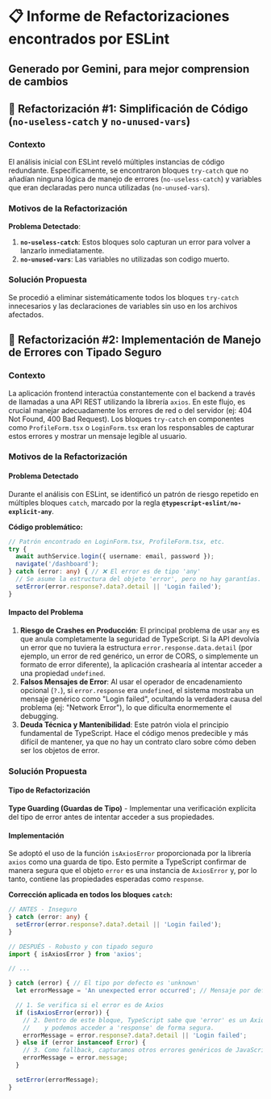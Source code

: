 # 📋 Informe de Refactorizaciones encontrados por ESLint
Generado por Gemini, para mejor comprension de cambios
---

## 🔧 Refactorización #1: Simplificación de Código (`no-useless-catch` y `no-unused-vars`)

### Contexto
El análisis inicial con ESLint reveló múltiples instancias de código redundante. Específicamente, se encontraron bloques `try-catch` que no añadían ninguna lógica de manejo de errores (`no-useless-catch`) y variables que eran declaradas pero nunca utilizadas (`no-unused-vars`).

### Motivos de la Refactorización
**Problema Detectado**:
1.  **`no-useless-catch`**: Estos bloques solo capturan un error para volver a lanzarlo inmediatamente.
2.  **`no-unused-vars`**: Las variables no utilizadas son codigo muerto.

### Solución Propuesta
Se procedió a eliminar sistemáticamente todos los bloques `try-catch` innecesarios y las declaraciones de variables sin uso en los archivos afectados.

## 🔧 Refactorización #2: Implementación de Manejo de Errores con Tipado Seguro

### Contexto

La aplicación frontend interactúa constantemente con el backend a través de llamadas a una API REST utilizando la librería `axios`. En este flujo, es crucial manejar adecuadamente los errores de red o del servidor (ej: 404 Not Found, 400 Bad Request). Los bloques `try-catch` en componentes como `ProfileForm.tsx` o `LoginForm.tsx` eran los responsables de capturar estos errores y mostrar un mensaje legible al usuario.

### Motivos de la Refactorización

#### Problema Detectado

Durante el análisis con ESLint, se identificó un patrón de riesgo repetido en múltiples bloques `catch`, marcado por la regla **`@typescript-eslint/no-explicit-any`**.

**Código problemático:**

```typescript
// Patrón encontrado en LoginForm.tsx, ProfileForm.tsx, etc.
try {
  await authService.login({ username: email, password });
  navigate('/dashboard');
} catch (error: any) { // ❌ El error es de tipo 'any'
  // Se asume la estructura del objeto 'error', pero no hay garantías.
  setError(error.response?.data?.detail || 'Login failed');
}
````

#### Impacto del Problema

1.  **Riesgo de Crashes en Producción**: El principal problema de usar `any` es que anula completamente la seguridad de TypeScript. Si la API devolvía un error que no tuviera la estructura `error.response.data.detail` (por ejemplo, un error de red genérico, un error de CORS, o simplemente un formato de error diferente), la aplicación crashearía al intentar acceder a una propiedad `undefined`.
2.  **Falsos Mensajes de Error**: Al usar el operador de encadenamiento opcional (`?.`), si `error.response` era `undefined`, el sistema mostraba un mensaje genérico como "Login failed", ocultando la verdadera causa del problema (ej: "Network Error"), lo que dificulta enormemente el debugging.
3.  **Deuda Técnica y Mantenibilidad**: Este patrón viola el principio fundamental de TypeScript. Hace el código menos predecible y más difícil de mantener, ya que no hay un contrato claro sobre cómo deben ser los objetos de error.

### Solución Propuesta

#### Tipo de Refactorización

**Type Guarding (Guardas de Tipo)** - Implementar una verificación explícita del tipo de error antes de intentar acceder a sus propiedades.

#### Implementación

Se adoptó el uso de la función `isAxiosError` proporcionada por la librería `axios` como una guarda de tipo. Esto permite a TypeScript confirmar de manera segura que el objeto `error` es una instancia de `AxiosError` y, por lo tanto, contiene las propiedades esperadas como `response`.

**Corrección aplicada en todos los bloques `catch`:**

```typescript
// ANTES - Inseguro
} catch (error: any) {
  setError(error.response?.data?.detail || 'Login failed');
}

// DESPUÉS - Robusto y con tipado seguro
import { isAxiosError } from 'axios';

// ...

} catch (error) { // El tipo por defecto es 'unknown'
  let errorMessage = 'An unexpected error occurred'; // Mensaje por defecto

  // 1. Se verifica si el error es de Axios
  if (isAxiosError(error)) {
    // 2. Dentro de este bloque, TypeScript sabe que 'error' es un AxiosError
    //    y podemos acceder a 'response' de forma segura.
    errorMessage = error.response?.data?.detail || 'Login failed';
  } else if (error instanceof Error) {
    // 3. Como fallback, capturamos otros errores genéricos de JavaScript
    errorMessage = error.message;
  }

  setError(errorMessage);
}
```